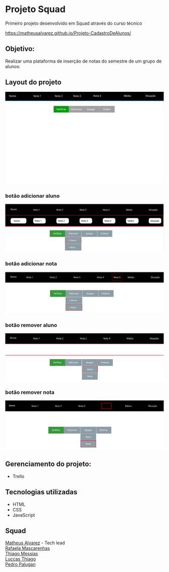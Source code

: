# Projeto Squad

Primeiro projeto desenvolvido em Squad através do curso técnico<br>

https://matheusalvarez.github.io/Projeto-CadastroDeAlunos/

## Objetivo:
 Realizar uma plataforma de inserção de notas do semestre de um grupo de alunos:

## Layout do projeto
![WEB](https://github.com/MatheusAlvarez/Projeto-CadastroDeAlunos/blob/main/_assets/web.png)

### botão adicionar aluno
![WEB](https://github.com/MatheusAlvarez/Projeto-CadastroDeAlunos/blob/main/_assets/btn-addAluno.png)

### botão adicionar nota
![WEB](https://github.com/MatheusAlvarez/Projeto-CadastroDeAlunos/blob/main/_assets/btn-addNota.png)

### botão remover aluno
![WEB](https://github.com/MatheusAlvarez/Projeto-CadastroDeAlunos/blob/main/_assets/btn-rmvAluno.png)

### botão remover nota
![WEB](https://github.com/MatheusAlvarez/Projeto-CadastroDeAlunos/blob/main/_assets/btn-rmvNota.png)


## Gerenciamento do projeto:
- Trello


## Tecnologias utilizadas
- HTML
- CSS
- JavaScript

## Squad
  [Matheus Alvarez](https://github.com/MatheusAlvarez "GitHub do Matheus") - Tech lead <br>
  [Rafaela Mascarenhas](https://github.com/RafaelaMascarenhas "GitHub da Rafaela")<br>
  [Thiago Messias](https://github.com/Thmsantos "GitHub do Thiago")<br>
  [Luccas Thiago](https://github.com/LuccasThiago "GitHub do Luccas")<br>
  [Pedro Palugan](https://github.com/pedropalugan "GitHub do Pedro")

    
